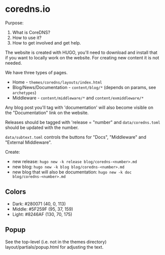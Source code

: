 # coredns.io

Purpose:

1. What is CoreDNS?
1. How to use it?
1. How to get involved and get help.

The website is created with HUGO, you'll need to download and install that if you want to locally
work on the website. For creating new content it is not needed.

We have three types of pages.

* Home - `themes/coredns/layouts/index.html`
* Blog/News/Documentation - `content/blog/*` (depends on params, see `archetypes`)
* Middleware - `content/middleware/*` and `content/exmiddleware/*`

Any blog post you'll tag with 'documentation' will also become visible on the "Documentation"
link on the website.

Releases should be tagged with 'release = "number" and `data/coredns.toml` should be updated
with the number.

`data/subtext.toml` controls the buttons for "Docs", "Middleware" and "External Middleware".

Create:

* new release: `hugo new -k release blog/coredns-<number>.md`
* new blog: `hugo new -k blog blog/coredns-<number>.md`
* new blog that will also be documentation: `hugo new -k doc blog/coredns-<number>.md`

## Colors

* Dark: #280071   (40, 0, 113)
* Middle: #5F259F (95, 37, 159)
* Light: #8246AF  (130, 70, 175)

## Popup

See the top-level (i.e. not in the themes directory) layout/partials/popup.html for adjusting the
text.
